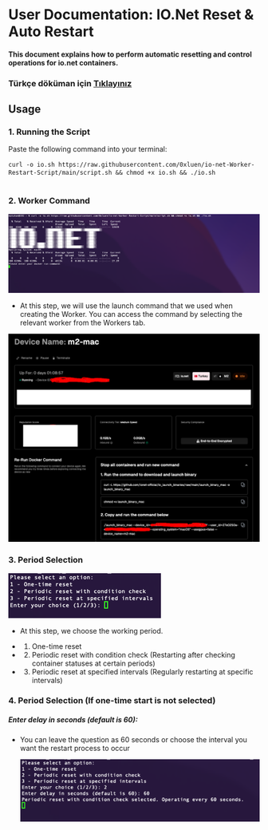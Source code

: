 # User Documentation: IO.Net Reset & Auto Restart

#### This document explains how to perform automatic resetting and control operations for io.net containers.
### Türkçe döküman için <a href="readmeTR.md"> Tıklayınız  </a>
## Usage

### 1. Running the Script

Paste the following command into your terminal:

<pre class="bash"><code>curl -o io.sh https://raw.githubusercontent.com/0xluen/io-net-Worker-Restart-Script/main/script.sh && chmod +x io.sh && ./io.sh

</code></pre>



### 2. Worker Command


![](./images/image1.png)

* At this step, we will use the launch command that we used when creating the Worker. You can access the command by selecting the relevant worker from the Workers tab.

![](./images/image2.jpg)


### 3.  Period Selection




 ![](./images/image3.png)


* At this step, we choose the working period.
- 1. One-time reset
- 2. Periodic reset with condition check  (Restarting after checking container statuses at certain periods)
- 3. Periodic reset at specified intervals (Regularly restarting at specific intervals)


### 4. Period Selection (If one-time start is not selected)

##### Enter delay in seconds (default is 60):
* You can leave the question as 60 seconds or choose the interval you want the restart process to occur

   ![](./images/image4.png)


